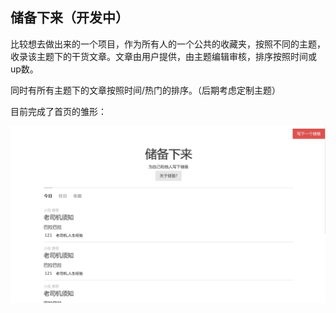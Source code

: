 ## 储备下来（开发中）


比较想去做出来的一个项目，作为所有人的一个公共的收藏夹，按照不同的主题，收录该主题下的干货文章。文章由用户提供，由主题编辑审核，排序按照时间或up数。

同时有所有主题下的文章按照时间/热门的排序。（后期考虑定制主题）

目前完成了首页的雏形：

![](https://github.com/dsgygb/public-pocket/blob/master/index.png?raw=true)





